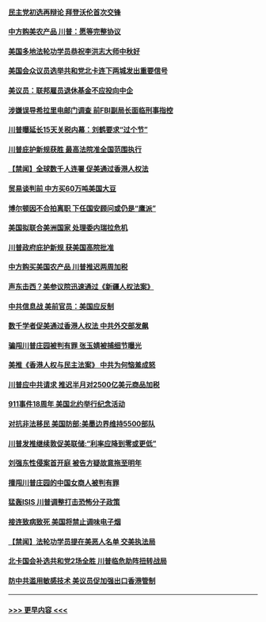 #### [民主党初选再辩论  拜登沃伦首次交锋](../pages/prog203/a102664105.md?t=09132033) 
#### [中方购美农产品 川普：愿等完整协议](../pages/prog203/a102664076.md?t=09132033) 
#### [美国多地法轮功学员恭祝李洪志大师中秋好](../pages/prog203/a102664006.md?t=09132033) 
#### [美国会众议员选举共和党北卡连下两城发出重要信号](../pages/prog203/a102663584.md?t=09132033) 
#### [美议员：联邦雇员退休基金不应投向中企](../pages/prog203/a102663909.md?t=09132033) 
#### [涉嫌误导希拉里电邮门调查 前FBI副局长面临刑事指控](../pages/prog203/a102663652.md?t=09132033) 
#### [川普曝延长15天关税内幕：刘鹤要求“过个节”](../pages/prog203/a102663663.md?t=09132033) 
#### [川普庇护新规获胜 最高法院准全国范围执行](../pages/prog203/a102663511.md?t=09132033) 
#### [【禁闻】全球数千人连署 促美通过香港人权法](../pages/prog203/a102663609.md?t=09132033) 
#### [贸易谈判前 中方买60万吨美国大豆](../pages/prog203/a102663597.md?t=09132033) 
#### [博尔顿因不合拍离职 下任国安顾问或仍是“鹰派”](../pages/prog203/a102663553.md?t=09132033) 
#### [美国拟联合美洲国家 处理委内瑞拉危机](../pages/prog203/a102663408.md?t=09132033) 
#### [川普政府庇护新规 获美国高院批准](../pages/prog203/a102663403.md?t=09132033) 
#### [中方购买美国农产品 川普推迟两周加税](../pages/prog203/a102663378.md?t=09132033) 
#### [声东击西？美参议院迅速通过《新疆人权法案》](../pages/prog203/a102663360.md?t=09132033) 
#### [中共信息战 美前官员：美国应反制](../pages/prog203/a102663181.md?t=09132033) 
#### [数千学者促美通过香港人权法 中共外交部发飙](../pages/prog203/a102663168.md?t=09132033) 
#### [骗闯川普庄园被判有罪 张玉婧被捕细节曝光](../pages/prog203/a102663058.md?t=09132033) 
#### [美推《香港人权与民主法案》 中共为何恼羞成怒](../pages/prog203/a102663047.md?t=09132033) 
#### [川普应中共请求 推迟半月对2500亿美元商品加税](../pages/prog203/a102663018.md?t=09132033) 
#### [911事件18周年 美国北约举行纪念活动](../pages/prog203/a102662894.md?t=09132033) 
#### [对抗非法移民 美国防部:美墨边界维持5500部队](../pages/prog203/a102662846.md?t=09132033) 
#### [川普发推继续敦促美联储:“利率应降到零或更低”](../pages/prog203/a102662811.md?t=09132033) 
#### [刘强东性侵案首开庭 被告方疑故意拖至明年](../pages/prog203/a102662880.md?t=09132033) 
#### [擅闯川普庄园的中国女商人被判有罪](../pages/prog203/a102662927.md?t=09132033) 
#### [猛轰ISIS 川普调整打击恐怖分子政策](../pages/prog203/a102662938.md?t=09132033) 
#### [接连致病致死 美国将禁止调味电子烟](../pages/prog203/a102662930.md?t=09132033) 
#### [【禁闻】法轮功学员提在美恶人名单 交美执法局](../pages/prog203/a102662910.md?t=09132033) 
#### [北卡国会补选共和党2场全胜 川普临危助阵扭转战局](../pages/prog203/a102662830.md?t=09132033) 
#### [防中共滥用敏感技术 美议员促加强出口香港管制](../pages/prog203/a102662781.md?t=09132033) 

----
#### [ >>> 更早内容 <<< ](../indexes/prog203-earlier.md)
